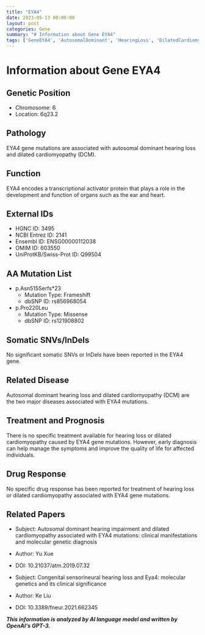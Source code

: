 ```yaml
---
title: "EYA4"
date: 2023-05-13 00:00:00
layout: post
categories: Gene
summary: "# Information about Gene EYA4"
tags: ['GeneEYA4', 'AutosomalDominant', 'HearingLoss', 'DilatedCardiomyopathy', 'TranscriptionalActivator', 'Mutation', 'Diagnosis', 'ClinicalSignificance']
---
```


# Information about Gene EYA4

## Genetic Position
- Chromosome: 6
- Location: 6q23.2

## Pathology
EYA4 gene mutations are associated with autosomal dominant hearing loss and dilated cardiomyopathy (DCM).

## Function
EYA4 encodes a transcriptional activator protein that plays a role in the development and function of organs such as the ear and heart.

## External IDs
- HGNC ID: 3495
- NCBI Entrez ID: 2141
- Ensembl ID: ENSG00000112038
- OMIM ID: 603550
- UniProtKB/Swiss-Prot ID: Q99504

## AA Mutation List
- p.Asn515Serfs*23
    - Mutation Type: Frameshift
    - dbSNP ID: rs856968054
- p.Pro220Leu
    - Mutation Type: Missense
    - dbSNP ID: rs121908802

## Somatic SNVs/InDels
No significant somatic SNVs or InDels have been reported in the EYA4 gene.

## Related Disease
Autosomal dominant hearing loss and dilated cardiomyopathy (DCM) are the two major diseases associated with EYA4 mutations.

## Treatment and Prognosis
There is no specific treatment available for hearing loss or dilated cardiomyopathy caused by EYA4 gene mutations. However, early diagnosis can help manage the symptoms and improve the quality of life for affected individuals.

## Drug Response
No specific drug response has been reported for treatment of hearing loss or dilated cardiomyopathy associated with EYA4 gene mutations.

## Related Papers
- Subject: Autosomal dominant hearing impairment and dilated cardiomyopathy associated with EYA4 mutations: clinical manifestations and molecular genetic diagnosis
- Author: Yu Xue
- DOI: 10.21037/atm.2019.07.32

- Subject: Congenital sensorineural hearing loss and Eya4: molecular genetics and its clinical significance
- Author: Ke Liu
- DOI: 10.3389/fneur.2021.662345

**_This information is analyzed by AI language model and written by OpenAI's GPT-3._**